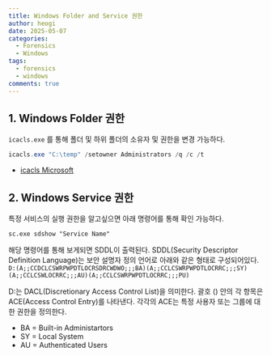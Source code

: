 ```yaml
---
title: Windows Folder and Service 권한
author: heogi
date: 2025-05-07
categories:
  - Forensics
  - Windows
tags:
  - forensics
  - windows
comments: true
---
```

## 1. Windows Folder 권한
`icacls.exe` 를 통해 폴더 및 하위 폴더의 소유자 및 권한을 변경 가능하다.
```powershell
icacls.exe "C:\temp" /setowner Administrators /q /c /t
```
* [icacls Microsoft](https://learn.microsoft.com/en-us/windows-server/administration/windows-commands/icacls)

## 2. Windows Service 권한
특정 서비스의 실행 권한을 알고싶으면 아래 명령어를 통해 확인 가능하다.

`sc.exe sdshow "Service Name"`

해당 명령어를 통해 보게되면 SDDL이 출력된다. SDDL(Security Descriptor Definition Language)는 보안 설명자 정의 언어로 아래와 같은 형태로 구성되어있다.
`D:(A;;CCDCLCSWRPWPDTLOCRSDRCWDWO;;;BA)(A;;CCLCSWRPWPDTLOCRRC;;;SY)(A;;CCLCSWLOCRRC;;;AU)(A;;CCLCSWRPWPDTLOCRRC;;;PU)`

D:는 DACL(Discretionary Access Control List)을 의미한다. 괄호 () 안의 각 항목은 ACE(Access Control Entry)를 나타낸다. 각각의 ACE는 특정 사용자 또는 그룹에 대한 권한을 정의한다.
* BA = Built-in Administartors
* SY = Local System
* AU = Authenticated Users
